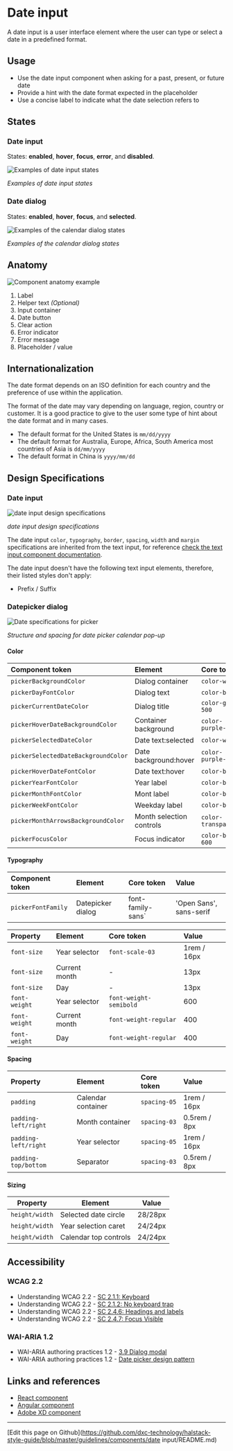 # Date input

A date input is a user interface element where the user can type or select a date in a predefined format. 

## Usage

* Use the date input component when asking for a past, present, or future date
* Provide a hint with the date format expected in the placeholder
* Use a concise label to indicate what the date selection refers to

## States

### Date input

States: **enabled**, **hover**, **focus**, **error**, and **disabled**.

![Examples of date input states](images/input_date_states.png)

_Examples of date input states_

### Date dialog

States: **enabled**, **hover**, **focus**, and **selected**.

![Examples of the calendar dialog states](images/date_popup.png)

_Examples of the calendar dialog states_

## Anatomy

![Component anatomy example](images/input_date_anatomy.png)

1. Label
2. Helper text _(Optional)_
3. Input container
4. Date button
5. Clear action
6. Error indicator
7. Error message
8. Placeholder / value

## Internationalization

The date format depends on an ISO definition for each country and the preference of use within the application.

The format of the date may vary depending on language, region, country or customer. It is a good practice to give to the user some type of hint about the date format and in many cases.

* The default format for the United States is `mm/dd/yyyy`
* The default format for Australia, Europe, Africa, South America most countries of Asia is `dd/mm/yyyy`
* The default format in China is `yyyy/mm/dd`

## Design Specifications

### Date input

![date input design specifications](images/input_date_specs.png)

_date input design specifications_

The date input `color`, `typography`, `border`, `spacing`, `width` and `margin` specifications are inherited from the text input, for reference [check the text input component documentation](https://developer.dxc.com/design/guidelines/components/text-input). 

The date input doesn't have the following text input elements, therefore, their listed styles don't apply:

* Prefix / Suffix


### Datepicker dialog

![Date specifications for picker](images/date_popup_specs.png)

_Structure and spacing for date picker calendar pop-up_

#### Color

| Component token                        | Element                        | Core token                   | Value         |
| :------------------------------------- | :----------------------------- | :--------------------------- | :------------ |
| `pickerBackgroundColor`                | Dialog container               | `color-white`                | #ffffff       | 
| `pickerDayFontColor`                   | Dialog text                    | `color-black`                | #000000       | 
| `pickerCurrentDateColor`               | Dialog title                   | `color-grey-500`             | #999999       | 
| `pickerHoverDateBackgroundColor`       | Container background           | `color-purple-200`           | #e5d5f6       | 
| `pickerSelectedDateColor`              | Date text:selected             | `color-white`                | #ffffff       | 
| `pickerSelectedDateBackgroundColor`    | Date background:hover          | `color-purple-700`           | #5f249f       | 
| `pickerHoverDateFontColor`             | Date text:hover                | `color-black`                | #000000       | 
| `pickerYearFontColor`                  | Year label                     | `color-black`                | #000000       | 
| `pickerMonthFontColor`                 | Mont label                     | `color-black`                | #000000       | 
| `pickerWeekFontColor`                  | Weekday label                  | `color-black`                | #000000       | 
| `pickerMonthArrowsBackgroundColor`     | Month selection controls       | `color-transparent`          | transparent   |  
| `pickerFocusColor`                     | Focus indicator                | `color-blue-600`             | #0095ff       | 


#### Typography

| Component token           | Element                        | Core token                   | Value                   |
| :------------------------ | :----------------------------- | :--------------------------- | :---------------------- |
| `pickerFontFamily`        | Datepicker dialog              | font-family-sans`            | 'Open Sans', sans-serif |

| Property                      | Element          | Core token              | Value        |
| :---------------------------- | :--------------- | :---------------------- | :----------- |
| `font-size`                   |  Year selector   | `font-scale-03`         | 1rem / 16px  |
| `font-size`                   |  Current month   | -                       | 13px         |
| `font-size`                   |  Day             | -                       | 13px         |
| `font-weight`                 |  Year selector   | `font-weight-semibold`  | 600          |
| `font-weight`                 |  Current month   | `font-weight-regular`   | 400          |
| `font-weight`                 |  Day             | `font-weight-regular`   | 400          |

#### Spacing

| Property                      | Element               | Core token      | Value            |
| :---------------------------- | :-------------------- | :-------------- | :--------------- |
| `padding`                     |  Calendar container   | `spacing-05`    | 1rem / 16px      |
| `padding-left/right`          |  Month container      | `spacing-03`    | 0.5rem / 8px     |
| `padding-left/right`          |  Year selector        | `spacing-05`    | 1rem / 16px      |
| `padding-top/bottom`          |  Separator            | `spacing-03`    | 0.5rem / 8px     |

#### Sizing

| Property                      | Element                |  Value      |
| ----------------------------- | ----------------       | ----------- |
| `height/width`                |  Selected date circle  |   28/28px   |
| `height/width`                |  Year selection caret  |   24/24px   |
| `height/width`                |  Calendar top controls |   24/24px   |


## Accessibility

### WCAG 2.2

* Understanding WCAG 2.2 - [SC 2.1.1: Keyboard](https://www.w3.org/WAI/WCAG22/Understanding/keyboard)
* Understanding WCAG 2.2 - [SC 2.1.2: No keyboard trap](https://www.w3.org/WAI/WCAG22/Understanding/no-keyboard-trap)
* Understanding WCAG 2.2 - [SC 2.4.6: Headings and labels](https://www.w3.org/WAI/WCAG22/Understanding/headings-and-labels)
* Understanding WCAG 2.2 - [SC 2.4.7: Focus Visible](https://www.w3.org/WAI/WCAG22/Understanding/focus-visible)


### WAI-ARIA 1.2

* WAI-ARIA authoring practices 1.2 - [3.9 Dialog modal](https://www.w3.org/TR/wai-aria-practices-1.2/#dialog_modal)
* WAI-ARIA authoring practices 1.2 - [Date picker design pattern](https://www.w3.org/TR/wai-aria-practices/examples/dialog-modal/datepicker-dialog.html)


## Links and references

* [React component](https://developer.dxc.com/tools/react/next/#/components/dateInput)
* [Angular component](https://developer.dxc.com/tools/angular/next/#/components/dateInput)
* [Adobe XD component](https://xd.adobe.com/view/8da8ab12-b0a1-469d-a72f-9d2588c8dbf2-d8fb/)

____________________________________________________________

[Edit this page on Github](https://github.com/dxc-technology/halstack-style-guide/blob/master/guidelines/components/date input/README.md)
